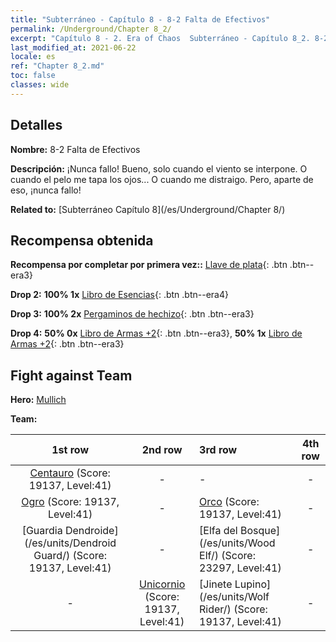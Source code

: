 ```yaml
---
title: "Subterráneo - Capítulo 8 - 8-2 Falta de Efectivos"
permalink: /Underground/Chapter 8_2/
excerpt: "Capítulo 8 - 2. Era of Chaos  Subterráneo - Capítulo 8_2. 8-2 Falta de Efectivos"
last_modified_at: 2021-06-22
locale: es
ref: "Chapter 8_2.md"
toc: false
classes: wide
---
```


## Detalles

 **Nombre:** 8-2 Falta de Efectivos

 **Descripción:** ¡Nunca fallo! Bueno, solo cuando el viento se interpone. O cuando el pelo me tapa los ojos... O cuando me distraigo. Pero, aparte de eso, ¡nunca fallo!

 **Related to:** [Subterráneo Capítulo 8](/es/Underground/Chapter 8/)

## Recompensa obtenida

 **Recompensa por completar por primera vez::** [Llave de plata](/ItemsES/con_693/){: .btn .btn--era3}

 **Drop 2:** **100% 1x** [Libro de Esencias](/ItemsES/mat_39/){: .btn .btn--era4}

 **Drop 3:** **100% 2x** [Pergaminos de hechizo](/ItemsES/con_694/){: .btn .btn--era3}

 **Drop 4:** **50% 0x** [Libro de Armas +2](/ItemsES/mat_32/){: .btn .btn--era3}, **50% 1x** [Libro de Armas +2](/ItemsES/mat_32/){: .btn .btn--era3}


## Fight against Team
 **Hero:** [Mullich](/es/heroes/Mullich/)

 **Team:**


  | 1st row | 2nd row | 3rd row | 4th row |
  |:----:|:----:|:----|:----:|
  | [Centauro](/es/units/Centaur/) (Score: 19137, Level:41)  | - | - | - |
  | [Ogro](/es/units/Ogre/) (Score: 19137, Level:41)  | - | [Orco](/es/units/Orc/) (Score: 19137, Level:41)  | - |
  | [Guardia Dendroide](/es/units/Dendroid Guard/) (Score: 19137, Level:41)  | - | [Elfa del Bosque](/es/units/Wood Elf/) (Score: 23297, Level:41)  | - |
  | - | [Unicornio](/es/units/Unicorn/) (Score: 19137, Level:41)  | [Jinete Lupino](/es/units/Wolf Rider/) (Score: 19137, Level:41)  | - |


